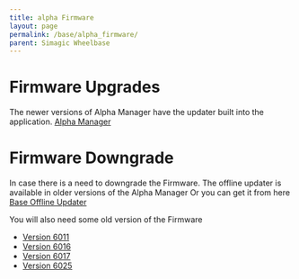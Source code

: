```yaml
---
title: alpha Firmware
layout: page
permalink: /base/alpha_firmware/
parent: Simagic Wheelbase
---
```

# Firmware Upgrades
The newer versions of Alpha Manager have the updater built into the application.
[Alpha Manager](https://www.simagic.com/#/PageMainEn/PageDownloadEn)

# Firmware Downgrade
In case there is a need to downgrade the Firmware.
The offline updater is available in older versions of the Alpha Manager
Or you can get it from here <a href="/assets/files/alpha/Base_Offline_Updater.zip">Base Offline Updater<a/>

You will also need some old version of the Firmware

- <a href="/assets/files/alpha/6011.bin">Version 6011<a/>
- <a href="/assets/files/alpha/6016.bin">Version 6016<a/>
- <a href="/assets/files/alpha/6017.bin">Version 6017<a/>
- <a href="/assets/files/alpha/6025.bin">Version 6025<a/>